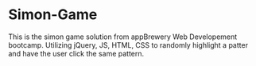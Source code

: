 # Simon-Game

This is the simon game solution from appBrewery Web Developement bootcamp. Utilizing jQuery, JS, HTML, CSS to randomly highlight a patter and have the user click the same pattern. 
